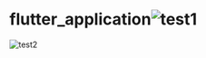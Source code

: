 # flutter_application![test1](https://github.com/user-attachments/assets/6a01d101-7821-4dc2-b3fa-c6cb2241d848)
![test2](https://github.com/user-attachments/assets/101d8677-f056-4e54-a555-f5580eb4505e)
